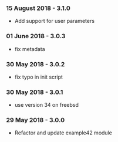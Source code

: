 ### 15 August 2018 - 3.1.0
- Add support for user parameters

### 01 June 2018 - 3.0.3
- fix metadata

### 30 May 2018 - 3.0.2
- fix typo in init script

### 30 May 2018 - 3.0.1
- use version 34 on freebsd

### 29 May 2018 - 3.0.0
- Refactor and update example42 module
